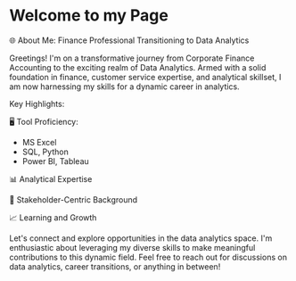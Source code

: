 # Welcome to my Page
🌐 About Me: Finance Professional Transitioning to Data Analytics

Greetings! I'm on a transformative journey from Corporate Finance Accounting to the exciting realm of Data Analytics. Armed with a solid foundation in finance, customer service expertise, and analytical skillset, I am now harnessing my skills for a dynamic career in analytics.

Key Highlights:

🖥️ Tool Proficiency: 
* MS Excel
* SQL, Python
* Power BI, Tableau
  
📊 Analytical Expertise

🤝 Stakeholder-Centric Background

📈 Learning and Growth

Let's connect and explore opportunities in the data analytics space. I'm enthusiastic about leveraging my diverse skills to make meaningful contributions to this dynamic field. Feel free to reach out for discussions on data analytics, career transitions, or anything in between!
